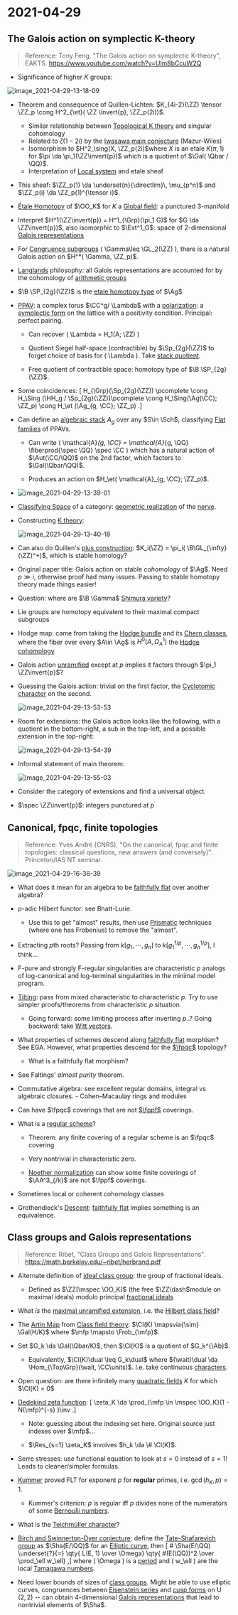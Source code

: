 # 2021-04-29

## The Galois action on symplectic K-theory

> Reference: Tony Feng, "The Galois action on symplectic K-theory", EAKTS. <https://www.youtube.com/watch?v=Ulm8bCcuW2Q>

- Significance of higher $K$ groups:

![image_2021-04-29-13-18-09](figures/image_2021-04-29-13-18-09.png)

- Theorem and consequence of Quillen-Lichten: $K_{4i-2}(\ZZ) \tensor \ZZ_p \cong H^2_{\et}( \ZZ \invert{p}, \ZZ_p(2i))$.
  - Similar relationship between [Topological K theory](Topological%20K%20theory) and singular cohomology
  - Related to $\zeta(1-2i)$ by the [Iwasawa main conjecture](Iwasawa%20main%20conjecture) (Mazur-Wiles)
  - Isomorphism to $H^2_\sing(X, \ZZ_p(2i)$where $X$ is an etale $K(\pi, 1)$ for $\pi \da \pi_1(\ZZ\invert{p})$ which is a quotient of $\Gal( \Qbar / \QQ)$.
  - Interpretation of [Local system](Local%20system)  and etale sheaf 

- This sheaf: $\ZZ_p(1) \da \underset{n}{\directlim}\, \mu_{p^n}$ and $\ZZ_p(i) \da \ZZ_p(1)^{\tensor i}$.

- [Étale Homotopy](../zettelkasten/Étale%20Homotopy.md) of $\OO_K$ for $K$ a [Global field](Global%20field): a punctured 3-manifold
- Interpret $H^1(\ZZ\invert{p}) = H^1_{\Grp}(\pi_1 G)$ for $G \da \ZZ\invert{p})$, also isomorphic to $\Ext^1_G$: space of 2-dimensional [Galois representations](Galois%20representations)

- For [Congruence subgroups](Congruence%20subgroup) \( \Gamma\leq \GL_2(\ZZ) \), there is a natural Galois action on $H^*( \Gamma, \ZZ_p)$.

- [Langlands](../zettelkasten/Langlands.md) philosophy: all Galois representations are accounted for by the cohomology of [arithmetic groups](arithmetic%20groups)

- $\B \SP_{2g}(\ZZ)$ is the [etale homotopy type](etale%20homotopy%20type) of $\Ag$

- [PPAV](PPAV): a complex torus $\CC^g/ \Lambda$ with a [polarization](polarization): a [symplectic form](symplectic%20form) on the lattice with a positivity condition.
  Principal: perfect pairing.

  - Can recover \( \Lambda = H_1(A; \ZZ) \) 
  - Quotient Siegel half-space (contractible) by $\Sp_{2g}(\ZZ)$ to forget choice of basis for \( \Lambda \).
  	Take [stack quotient](stack%20quotient).

  - Free quotient of contractible space: homotopy type of $\B \SP_{2g}(\ZZ)$.

- Some coincidences:
\[
H_{\Grp}(\Sp_{2g}(\ZZ)) \pcomplete
\cong
H_\Sing (\HH_g / \Sp_{2g}(\ZZ))\pcomplete
\cong
H_\Sing(\Ag(\CC); \ZZ_p)
\cong 
H_\et (\Ag_{g, \CC}; \ZZ_p)
.\]

- Can define an [algebraic stack](algebraic%20stack) $A_g$ over any $S\in \Sch$, classifying [Flat families](Flat%20family) of PPAVs.
  - Can write \( \mathcal{A}_{g, \CC} = \mathcal{A}_{g, \QQ} \fiberprod{\spec \QQ} \spec \CC    \) which has a natural action of $\Aut(\CC/\QQ)$ on the 2nd factor, which factors to $\Gal(\Qbar/\QQ)$.

  - Produces an action on $H_\et( \mathcal{A}_{g, \CC}; \ZZ_p)$. 

- ![image_2021-04-29-13-39-01](figures/image_2021-04-29-13-39-01.png)

- [Classifying Space](Classifying%20Space) of a category: [geometric realization](geometric%20realization) of the [nerve](nerve).

- Constructing [K theory](K%20theory):

  ![image_2021-04-29-13-40-18](figures/image_2021-04-29-13-40-18.png)

- Can also do Quillen's [plus construction](plus%20construction): $K_i(\ZZ) = \pi_i( \B\GL_{\infty}(\ZZ)^+)$, which is stable homology?

- Original paper title: Galois action on stable *cohomology* of $\Ag$.
  Need $p\gg i$, otherwise proof had many issues.
  Passing to stable homotopy theory made things easier!

- Question: where are $\B \Gamma$ [Shimura variety](Shimura%20variety)?

- Lie groups are homotopy equivalent to their maximal compact subgroups

- Hodge map: came from taking the [Hodge bundle](Hodge%20bundle) and its [Chern classes](Chern%20class), where the fiber over every $A\in \Ag$ is $H^0(A, \Omega_A^1)$ the [Hodge cohomology](Hodge%20cohomology)

- Galois action [unramified](unramified) except at $p$ implies it factors through $\pi_1 \ZZ\invert{p}$?

- Guessing the Galois action: trivial on the first factor, the [Cyclotomic character](Cyclotomic%20character) on the second.

  ![image_2021-04-29-13-53-53](figures/image_2021-04-29-13-53-53.png)

- Room for extensions: the Galois action looks like the following, with a quotient in the bottom-right, a sub in the top-left, and a possible extension in the top-right:

  ![image_2021-04-29-13-54-39](figures/image_2021-04-29-13-54-39.png)

- Informal statement of main theorem:

  ![image_2021-04-29-13-55-03](figures/image_2021-04-29-13-55-03.png)

- Consider the category of extensions and find a universal object.

- $\spec \ZZ\invert{p}$: integers punctured at $p$

## Canonical, fpqc, finite topologies

> Reference: Yves André (CNRS), "On the canonical, fpqc and finite topologies: classical questions, new answers (and conversely)". Princeton/IAS NT seminar.

![image_2021-04-29-16-36-39](figures/image_2021-04-29-16-36-39.png)

- What does it mean for an algebra to be [faithfully flat](faithfully%20flat) over another algebra?

- p-adic Hilbert functor: see Bhatt-Lurie.

  - Use this to get "almost" results, then use [Prismatic](Prismatic%20cohomology) techniques (where one has Frobenius) to remove the "almost".

- Extracting $p$th roots? 
  Passing from $k[g_1, \cdots, g_n]$ to $k[g_1^{1/p}, \cdots, g_n^{1/p}]$, I think...

- F-pure and strongly F-regular singularities are characteristic $p$ analogs of log-canonical and log-terminal singularities in the minimal model program.

- [Tilting](Tilting): pass from mixed characteristic to characteristic $p$.
  Try to use simpler proofs/theorems from characteristic $p$ situation.

  - Going forward: some limiting process after inverting $p$..?
    Going backward: take [Witt vectors](Witt%20vectors).

- What properties of schemes descend along [faithfully flat](faithfully%20flat) morphism? See EGA.
  However, what properties descend for the [$\fpqc$](fpqc) topology?

  - What is a faithfully flat morphism?

- See Faltings' *almost purity* theorem.

- Commutative algebra: see excellent regular domains, integral vs algebraic closures.
	  - Cohen–Macaulay rings and modules

- Can have $\fpqc$ coverings that are not [$\fppf$](fppf) coverings.

- What is a [regular scheme](regular%20scheme)?

  - Theorem: any finite covering of a regular scheme is an $\fpqc$ covering

  - Very nontrivial in characteristic zero.

  - [Noether normalization](Noether%20normalization) can show some finite coverings of $\AA^3_{/k}$ are not $\fppf$ coverings.

- Sometimes local or coherent cohomology classes

- Grothendieck's [Descent](../zettelkasten/Descent.md): [faithfully flat](faithfully%20flat) implies something is an equivalence.

## Class groups and Galois representations

> Reference: Ribet, "Class Groups and Galois Representations". <https://math.berkeley.edu/~ribet/herbrand.pdf>

- Alternate definition of [ideal class group](ideal%20class%20group): the group of fractional ideals.
 	- Defined as $\ZZ[\mspec \OO_K]$ (the free $\ZZ\dash$module on maximal ideals) modulo principal [fractional ideals](fractional%20ideal)

- What *is* the [maximal unramified extension](maximal%20unramified%20extension), i.e. the [Hilbert class field](Hilbert%20class%20field)?

- The [Artin Map](../zettelkasten/Artin%20Map.md) from [Class field theory](../zettelkasten/Class%20field%20theory.md): $\Cl(K) \mapsvia{\sim} \Gal(H/K)$ where $\mfp \mapsto \Frob_{\mfp}$.

- Set $G_k \da \Gal(\Qbar/K)$, then $\Cl(K)$ is a quotient of $G_k^{\Ab}$.

  - Equivalently, $\Cl(K)\dual \leq G_k\dual$ where $(\wait)\dual \da \Hom_{\Top\Grp}(\wait, \CC\units)$.
  	I.e. take continuous [characters](characters).

- Open question: are there infinitely many [quadratic fields](quadratic%20fields) $K$ for which $\Cl(K) = 0$

- [Dedekind zeta function](Dedekind%20zeta%20function):
\[
\zeta_K \da \prod_{\mfp \in \mspec \OO_K}(1 - N(\mfp)^{-s} )\inv
.\]
  - Note: guessing about the indexing set here.
  Original source just indexes over $\mfp$...

  - $\Res_{s=1} \zeta_K$ involves $h_k \da \# \Cl(K)$.

- Serre stresses: use functional equation to look at $s=0$ instead of $s=1$!
  Leads to cleaner/simpler formulas.

- [Kummer](Kummer%20theory) proved FLT for exponent $p$ for **regular** primes, i.e. $\gcd(h_K, p) = 1$.
  - Kummer's criterion: $p$ is regular iff $p$ divides none of the numerators of some [Bernoulli numbers](Bernoulli%20numbers).

- What is the [Teichmüller character](Teichmüller%20character)?

- [Birch and Swinnerton-Dyer conjecture](Birch%20and%20Swinnerton-Dyer%20conjecture): define the [Tate-Shafarevich group](Tate-Shafarevich%20group) as $\Sha(E/\QQ)$ for an [Elliptic curve](../zettelkasten/Elliptic%20curve.md), then
\[
\# \Sha(E/\QQ) \underset{?}{=} \qty{ L(E, 1) \over \Omega} \qty{ \#(E(\QQ))^2 \over \prod_\ell w_\ell}
,\]
  where \( \Omega \) is a [period](period) and \( w_\ell \) are the local [Tamagawa numbers](Tamagawa%20numbers).

- Need lower bounds of sizes of [class groups](class%20groups).
  Might be able to use elliptic curves, congruences between [Eisenstein series](Eisenstein%20series) and [cusp forms](cusp%20forms) on $\operatorname{U}(2, 2)$ -- can obtain 4-dimensional [Galois representations](Galois%20representations) that lead to nontrivial elements of $\Sha$.




